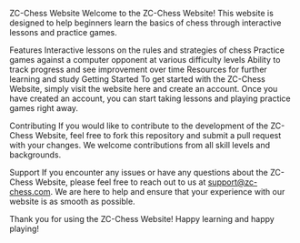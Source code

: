 
ZC-Chess Website
Welcome to the ZC-Chess Website! This website is designed to help beginners learn the basics of chess through interactive lessons and practice games.

Features
Interactive lessons on the rules and strategies of chess
Practice games against a computer opponent at various difficulty levels
Ability to track progress and see improvement over time
Resources for further learning and study
Getting Started
To get started with the ZC-Chess Website, simply visit the website here and create an account. Once you have created an account, you can start taking lessons and playing practice games right away.

Contributing
If you would like to contribute to the development of the ZC-Chess Website, feel free to fork this repository and submit a pull request with your changes. We welcome contributions from all skill levels and backgrounds.

Support
If you encounter any issues or have any questions about the ZC-Chess Website, please feel free to reach out to us at support@zc-chess.com. We are here to help and ensure that your experience with our website is as smooth as possible.

Thank you for using the ZC-Chess Website! Happy learning and happy playing!
